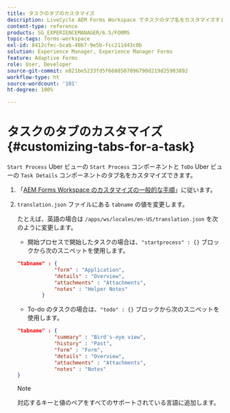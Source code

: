 ```yaml
---
title: タスクのタブのカスタマイズ
description: LiveCycle AEM Forms Workspace でタスクのタブ名をカスタマイズする方法について説明します。
content-type: reference
products: SG_EXPERIENCEMANAGER/6.5/FORMS
topic-tags: forms-workspace
exl-id: 8412cfec-bcab-40b7-9e5b-fcc211d43c0b
solution: Experience Manager, Experience Manager Forms
feature: Adaptive Forms
role: User, Developer
source-git-commit: e821be5233fd5f6688507096790d219d25903892
workflow-type: ht
source-wordcount: '101'
ht-degree: 100%

---
```


# タスクのタブのカスタマイズ {#customizing-tabs-for-a-task}

`Start Process` Uber ビューの `Start Process` コンポーネントと `ToDo` Uber ビューの `Task Details` コンポーネントのタブ名をカスタマイズできます。

1. 「[AEM Forms Workspace のカスタマイズの一般的な手順](/help/forms/using/generic-steps-html-workspace-customization.md)」に従います。
1. `translation.json` ファイルにある `tabname` の値を変更します。

   たとえば、英語の場合は `/apps/ws/locales/en-US/translation.json` を次のように変更します。

   * 開始プロセスで開始したタスクの場合は、`"startprocess" : {}` ブロックから次のスニペットを使用します。

   ```json
   "tabname" : {
               "form" : "Application",
               "details" : "Overview",
               "attachments" : "Attachments",
               "notes" : "Helper Notes"
           }
   ```

   * To-do のタスクの場合は、`"todo" : {}` ブロックから次のスニペットを使用します。

   ```json
   "tabname" : {
               "summary" : "Bird's-eye view",
               "history" : "Past",
               "form" : "Form",
               "details" : "Overview",
               "attachments" : "Attachments",
               "notes" : "Notes"
   }
   ```

   >[!NOTE]
   >
   >対応するキーと値のペアをすべてのサポートされている言語に追加します。

